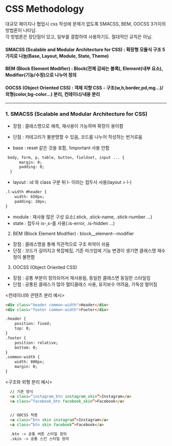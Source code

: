 # CSS Methodology

대규모 페이지나 협업시 css 작성에 문제가 없도록 SMACSS, BEM, OOCSS 3가지의 방법론이 나타남.<br />
각 방법론은 장단점이 있고, 일부를 결합하여 사용하기도. 절대적인 규칙은 아님.


#### SMACSS (Scalable and Modular Architecture for CSS) : 확장형 모듈식 구조 5가지로 나눔(Base, Layout, Module, State, Theme)
#### BEM (Block Element Modifier) : Block(전체 감싸는 블록), Element(내부 요소), Modifier(기능/수정)으로 나누어 정의
#### OOCSS (Object Oriented CSS) : 객체 지향 CSS - 구조(w,h,border,pd,mg...)/외형(color,bg-color...) 분리, 컨테이너/내용 분리

___

### 1. SMACSS (Scalable and Modular Architecture for CSS)
- 장점 : 클래스명으로 예측, 재사용이 가능하며 확장이 용이함
- 단점 : 카테고리가 불분명할 수 있음, 코드를 나누어 작성하는 번거로움

- base : reset 같은 것을 포함, !important 사용 안함
```html
 body, form, p, table, button, fieldset, input ... {
      margin: 0;
      padding: 0;
  }
```
- layout : id 와 class 구분 뒤 l- 이라는 접두사 사용(layout > l-)
```html
.l-width #header {
    width: 650px;
    padding: 10px;
}
```

- module : 재사용 많은 구성 요소(.stick, .stick-name, .stick-number ...)
- state : 접두사 is-,s-를 사용(.is-error, .is-hidden ...)




2. BEM (Block Element Modifier) : block__element--modifier
- 장점 : 클래스명을 통해 직관적으로 구조 파악이 쉬움
- 단점 : 코드가 길어지고 복잡해짐, 기존 마크업에 기능 변경이 생기면 클래스명 재수정이 불편함

3. OOCSS (Object Oriented CSS)
- 장점 : 공통 부분이 정의되어서 재사용됨, 동일한 클래스면 동일한 스타일임
- 단점 : 공통된 클래스가 많아 멀티클래스 사용, 유지보수 어려움, 가독성 떨어짐


<컨테이너와 콘텐츠 분리 예시>
```html
<div class="header common-width">Header</div>
<div class="footer common-width">Footer</div>

.header {
    position: fixed;
    top: 0;
}
.footer {
    position: relative;
    bottom: 0;
}
.common-width {
    width: 800px;
    margin: 0;
}
```

<구조와 외형 분리 예시>
```html
  // 기존 방식
  <a class=”instagram_btn instagram_skin”>Instagram</a>
  <a class=”facebook_btn facebook_skin”>Facebook</a>
 

  // OOCSS 적용
  <a class=”btn skin instagram”>Instagram</a>
  <a class=”btn skin facebook”>Facebook</a>

  .btn -> 공통 버튼 스타일 정의
  .skin -> 공통 스킨 스타일 정의
```
